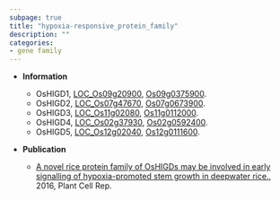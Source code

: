```yaml
---
subpage: true
title: "hypoxia-responsive_protein_family"
description: ""
categories:
- gene family
---
```


* **Information**  
    + OsHIGD1, [LOC_Os09g20900](http://rice.plantbiology.msu.edu/cgi-bin/ORF_infopage.cgi?orf=LOC_Os09g20900), [Os09g0375900](http://rapdb.dna.affrc.go.jp/viewer/gbrowse_details/irgsp1?name=Os09g0375900).
    + OsHIGD2, [LOC_Os07g47670](http://rice.plantbiology.msu.edu/cgi-bin/ORF_infopage.cgi?orf=LOC_Os07g47670), [Os07g0673900](http://rapdb.dna.affrc.go.jp/viewer/gbrowse_details/irgsp1?name=Os07g0673900).
    + OsHIGD3, [LOC_Os11g02080](http://rice.plantbiology.msu.edu/cgi-bin/ORF_infopage.cgi?orf=LOC_Os11g02080), [Os11g0112000](http://rapdb.dna.affrc.go.jp/viewer/gbrowse_details/irgsp1?name=Os11g0112000).
    + OsHIGD4, [LOC_Os02g37930](http://rice.plantbiology.msu.edu/cgi-bin/ORF_infopage.cgi?orf=LOC_Os02g37930), [Os02g0592400](http://rapdb.dna.affrc.go.jp/viewer/gbrowse_details/irgsp1?name=Os02g0592400).
    + OsHIGD5, [LOC_Os12g02040](http://rice.plantbiology.msu.edu/cgi-bin/ORF_infopage.cgi?orf=LOC_Os12g02040), [Os12g0111600](http://rapdb.dna.affrc.go.jp/viewer/gbrowse_details/irgsp1?name=Os12g0111600).

* **Publication**  
    + [A novel rice protein family of OsHIGDs may be involved in early signalling of hypoxia-promoted stem growth in deepwater rice.](http://www.ncbi.nlm.nih.gov/pubmed?term=A+novel+rice+protein+family+of+OsHIGDs+may+be+involved+in+early+signalling+of+hypoxia-promoted+stem+growth+in+deepwater+rice.%5BTitle%5D), 2016, Plant Cell Rep.


